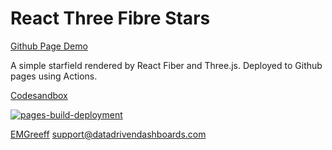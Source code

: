 # React Three Fibre Stars

[Github Page Demo](https://greeffer.com/react-three-fibre-stars/)

A simple starfield rendered by React Fiber and Three.js. Deployed to Github pages using Actions.

[Codesandbox](https://codesandbox.io/s/github/modster/react-three-fibre-stars)


[![pages-build-deployment](https://github.com/modster/react-three-fibre-stars/actions/workflows/pages/pages-build-deployment/badge.svg)](https://github.com/modster/react-three-fibre-stars/actions/workflows/pages/pages-build-deployment)

[EMGreeff](https://github.com/modster)
<support@datadrivendashboards.com>
